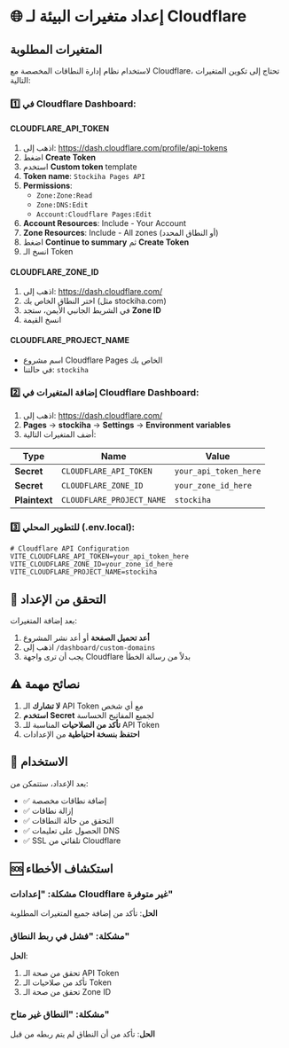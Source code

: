 # 🌐 إعداد متغيرات البيئة لـ Cloudflare

## المتغيرات المطلوبة

لاستخدام نظام إدارة النطاقات المخصصة مع Cloudflare، تحتاج إلى تكوين المتغيرات التالية:

### 1️⃣ **في Cloudflare Dashboard:**

#### **CLOUDFLARE_API_TOKEN**
1. اذهب إلى: https://dash.cloudflare.com/profile/api-tokens
2. اضغط **Create Token**
3. استخدم **Custom token** template
4. **Token name**: `Stockiha Pages API`
5. **Permissions**:
   - `Zone:Zone:Read`
   - `Zone:DNS:Edit`
   - `Account:Cloudflare Pages:Edit`
6. **Account Resources**: Include - Your Account
7. **Zone Resources**: Include - All zones (أو النطاق المحدد)
8. اضغط **Continue to summary** ثم **Create Token**
9. انسخ الـ Token

#### **CLOUDFLARE_ZONE_ID**
1. اذهب إلى: https://dash.cloudflare.com/
2. اختر النطاق الخاص بك (مثل stockiha.com)
3. في الشريط الجانبي الأيمن، ستجد **Zone ID**
4. انسخ القيمة

#### **CLOUDFLARE_PROJECT_NAME**
- اسم مشروع Cloudflare Pages الخاص بك
- في حالتنا: `stockiha`

### 2️⃣ **إضافة المتغيرات في Cloudflare Dashboard:**

1. اذهب إلى: https://dash.cloudflare.com/
2. **Pages** → **stockiha** → **Settings** → **Environment variables**
3. أضف المتغيرات التالية:

| Type | Name | Value |
|------|------|-------|
| **Secret** | `CLOUDFLARE_API_TOKEN` | `your_api_token_here` |
| **Secret** | `CLOUDFLARE_ZONE_ID` | `your_zone_id_here` |
| **Plaintext** | `CLOUDFLARE_PROJECT_NAME` | `stockiha` |

### 3️⃣ **للتطوير المحلي (.env.local):**

```env
# Cloudflare API Configuration
VITE_CLOUDFLARE_API_TOKEN=your_api_token_here
VITE_CLOUDFLARE_ZONE_ID=your_zone_id_here
VITE_CLOUDFLARE_PROJECT_NAME=stockiha
```

## 🔧 **التحقق من الإعداد**

بعد إضافة المتغيرات:

1. **أعد تحميل الصفحة** أو أعد نشر المشروع
2. اذهب إلى `/dashboard/custom-domains`
3. يجب أن ترى واجهة Cloudflare بدلاً من رسالة الخطأ

## ⚠️ **نصائح مهمة**

1. **لا تشارك** الـ API Token مع أي شخص
2. **استخدم Secret** لجميع المفاتيح الحساسة
3. **تأكد من الصلاحيات** المناسبة للـ API Token
4. **احتفظ بنسخة احتياطية** من الإعدادات

## 🚀 **الاستخدام**

بعد الإعداد، ستتمكن من:

- ✅ إضافة نطاقات مخصصة
- ✅ إزالة نطاقات
- ✅ التحقق من حالة النطاقات
- ✅ الحصول على تعليمات DNS
- ✅ SSL تلقائي من Cloudflare

## 🆘 **استكشاف الأخطاء**

### مشكلة: "إعدادات Cloudflare غير متوفرة"
**الحل**: تأكد من إضافة جميع المتغيرات المطلوبة

### مشكلة: "فشل في ربط النطاق"
**الحل**: 
1. تحقق من صحة الـ API Token
2. تأكد من صلاحيات الـ Token
3. تحقق من صحة الـ Zone ID

### مشكلة: "النطاق غير متاح"
**الحل**: تأكد من أن النطاق لم يتم ربطه من قبل
